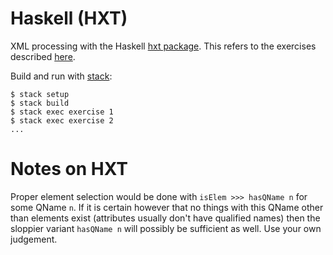 # Haskell (HXT)

XML processing with the Haskell [hxt package]. This refers to the exercises
described [here](../../README.md).

[hxt package]: https://hackage.haskell.org/package/hxt

Build and run with [stack]:

    $ stack setup
    $ stack build
    $ stack exec exercise 1
    $ stack exec exercise 2
    ...

[stack]: https://haskellstack.org

# Notes on HXT

Proper element selection would be done with `isElem >>> hasQName n` for some
QName `n`. If it is certain however that no things with this QName other than
elements exist (attributes usually don't have qualified names) then the sloppier
variant `hasQName n` will possibly be sufficient as well. Use your own
judgement.
